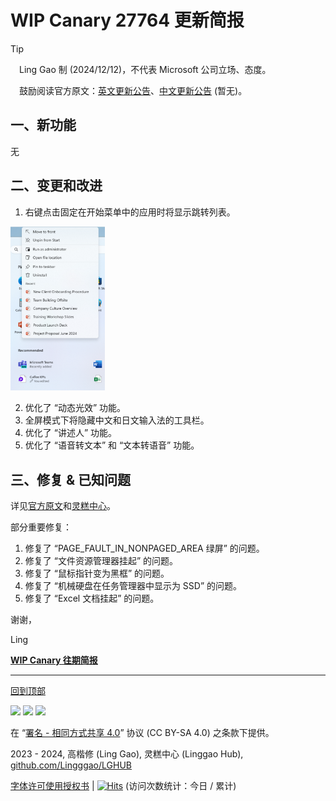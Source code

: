 <SPAN ID = 'HEAD'/>

# WIP Canary 27764 更新简报

> [!TIP]
>
> &emsp;Ling Gao 制 (2024/12/12)，不代表 Microsoft 公司立场、态度。
>
> &emsp;鼓励阅读官方原文：[英文更新公告](https://blogs.windows.com/windows-insider/2024/12/11/announcing-windows-11-insider-preview-build-27764-canary-channel)、[中文更新公告]() (暂无)。

## 一、新功能

无

## 二、变更和改进

1. 右键点击固定在开始菜单中的应用时将显示跳转列表。

<img src="Images/27764_1.png" width = "30%" />

2. 优化了 “动态光效” 功能。
3. 全屏模式下将隐藏中文和日文输入法的工具栏。
4. 优化了 “讲述人” 功能。
5. 优化了 “语音转文本” 和 “文本转语音” 功能。

## 三、修复 & 已知问题

详见[官方原文](https://blogs.windows.com/windows-insider/2024/12/11/announcing-windows-11-insider-preview-build-27764-canary-channel)和[灵糕中心](https://github.com/Lingggao/LGHUB)。

部分重要修复：

1. 修复了 “PAGE_FAULT_IN_NONPAGED_AREA 绿屏” 的问题。
2. 修复了 “文件资源管理器挂起” 的问题。
3. 修复了 “鼠标指针变为黑框” 的问题。
4. 修复了 “机械硬盘在任务管理器中显示为 SSD” 的问题。
5. 修复了 “Excel 文档挂起” 的问题。

谢谢，

Ling

[**WIP Canary 往期简报**](Documents/Canary_Previous)

---

[回到顶部](#HEAD)

<img src="https://mirrors.creativecommons.org/presskit/icons/cc.xlarge.png" width = "3%" /> <img src="https://mirrors.creativecommons.org/presskit/icons/by.xlarge.png" width = "3%" /> <img src="https://mirrors.creativecommons.org/presskit/icons/sa.xlarge.png" width = "3%" />

在 “[署名 - 相同方式共享 4.0](https://creativecommons.org/licenses/by-sa/4.0/legalcode.zh-Hans)” 协议 (CC BY-SA 4.0) 之条款下提供。

2023 - 2024, 高楷修 (Ling Gao), 灵糕中心 (Linggao Hub), [github.com/Lingggao/LGHUB](https://github.com/Lingggao/LGHUB)

[字体许可使用授权书](Images/字体许可使用授权书.png) | [![Hits](https://hits.seeyoufarm.com/api/count/incr/badge.svg?url=https%3A%2F%2Fgithub.com%2FLingggao%2FLGHUB&count_bg=%23737373&title_bg=%230078D7&icon=microsoft.svg&icon_color=%23FFFFFF&title=LGHUB&edge_flat=false)](https://hits.seeyoufarm.com) (访问次数统计：今日 / 累计)